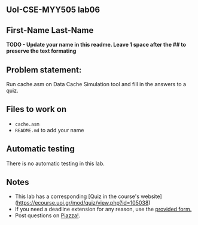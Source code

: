 
## UoI-CSE-MYY505 lab06

## First-Name Last-Name

**TODO - Update your name in this readme. Leave 1 space after the ## to preserve the text formating**


## Problem statement:
Run cache.asm on Data Cache Simulation tool and fill in the answers to a quiz.

 
## Files to work on
* `cache.asm` 
* `README.md` to add your name<br/>
      

## Automatic testing 
There is no automatic testing in this lab.

## Notes
* This lab has a corresponding [Quiz in the course's website] (https://ecourse.uoi.gr/mod/quiz/view.php?id=105038)
* If you need a deadline extension for any reason, use the [provided form.](https://forms.gle/mNZjzfxBsYS9kH9G9)
* Post questions on [Piazza!](https://piazza.com/uoi.gr/fall2021/myy505/home).

